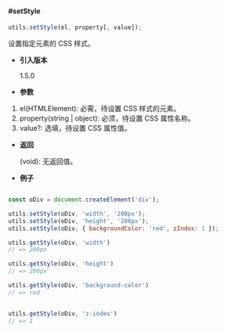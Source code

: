 #### #setStyle

```javascript
utils.setStyle(el, property[, value]);
```

设置指定元素的 CSS 样式。

- **引入版本**

    1.5.0

- **参数**

1. el(HTMLElement): 必需，待设置 CSS 样式的元素。
2. property(string | object): 必须，待设置 CSS 属性名称。
3. value?: 选填，待设置 CSS 属性值。

- **返回**

    (void): 无返回值。

- **例子**

```javascript

const oDiv = document.createElement('div');

utils.setStyle(oDiv, 'width', '200px');
utils.setStyle(oDiv, 'height', '200px');
utils.setStyle(oDiv, { backgroundColor: 'red', zIndex: 1 });

utils.getStyle(oDiv, 'width')
// => 200px

utils.getStyle(oDiv, 'height')
// => 200px

utils.getStyle(oDiv, 'background-color')
// => red


utils.getStyle(oDiv, 'z-index')
// => 1

```
